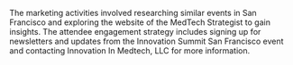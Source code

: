 The marketing activities involved researching similar events in San Francisco and exploring the website of the MedTech Strategist to gain insights. The attendee engagement strategy includes signing up for newsletters and updates from the Innovation Summit San Francisco event and contacting Innovation In Medtech, LLC for more information.